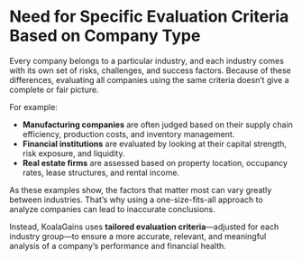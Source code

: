 # Need for Specific Evaluation Criteria Based on Company Type

Every company belongs to a particular industry, and each industry comes with its own set of risks, challenges, and success factors. Because of these differences, evaluating all companies using the same criteria doesn’t give a complete or fair picture.

For example:

- **Manufacturing companies** are often judged based on their supply chain efficiency, production costs, and inventory management.
- **Financial institutions** are evaluated by looking at their capital strength, risk exposure, and liquidity.
- **Real estate firms** are assessed based on property location, occupancy rates, lease structures, and rental income.

As these examples show, the factors that matter most can vary greatly between industries. That’s why using a one-size-fits-all approach to analyze companies can lead to inaccurate conclusions.

Instead, KoalaGains uses **tailored evaluation criteria**—adjusted for each industry group—to ensure a more accurate, relevant, and meaningful analysis of a company’s performance and financial health.
